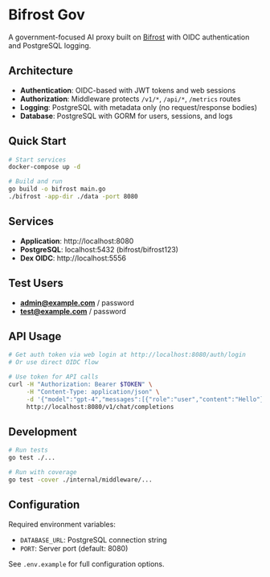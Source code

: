 # Bifrost Gov

A government-focused AI proxy built on [Bifrost](https://github.com/maximhq/bifrost) with OIDC authentication and PostgreSQL logging.

## Architecture

- **Authentication**: OIDC-based with JWT tokens and web sessions
- **Authorization**: Middleware protects `/v1/*`, `/api/*`, `/metrics` routes
- **Logging**: PostgreSQL with metadata only (no request/response bodies)
- **Database**: PostgreSQL with GORM for users, sessions, and logs

## Quick Start

```bash
# Start services
docker-compose up -d

# Build and run
go build -o bifrost main.go
./bifrost -app-dir ./data -port 8080
```

## Services

- **Application**: http://localhost:8080
- **PostgreSQL**: localhost:5432 (bifrost/bifrost123)
- **Dex OIDC**: http://localhost:5556

## Test Users

- **admin@example.com** / password
- **test@example.com** / password

## API Usage

```bash
# Get auth token via web login at http://localhost:8080/auth/login
# Or use direct OIDC flow

# Use token for API calls
curl -H "Authorization: Bearer $TOKEN" \
     -H "Content-Type: application/json" \
     -d '{"model":"gpt-4","messages":[{"role":"user","content":"Hello"}]}' \
     http://localhost:8080/v1/chat/completions
```

## Development

```bash
# Run tests
go test ./...

# Run with coverage
go test -cover ./internal/middleware/...
```

## Configuration

Required environment variables:
- `DATABASE_URL`: PostgreSQL connection string
- `PORT`: Server port (default: 8080)

See `.env.example` for full configuration options.